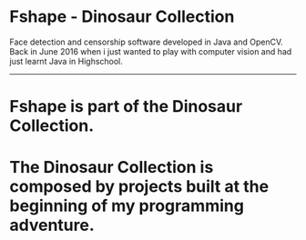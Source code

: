 # Fshape - Dinosaur Collection
Face detection and censorship software developed in Java and OpenCV.
Back in June 2016 when i just wanted to play with computer vision and had just learnt Java in Highschool.

-------------------------------------------------------------------------------------------------------
# Fshape is part of the Dinosaur Collection. 
# The Dinosaur Collection is composed by projects built at the beginning of my programming adventure.


